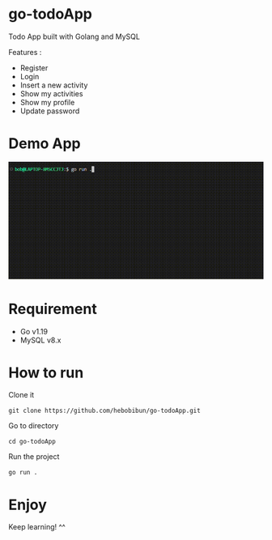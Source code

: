 # go-todoApp

Todo App built with Golang and MySQL

Features :

- Register
- Login
- Insert a new activity
- Show my activities
- Show my profile
- Update password

# Demo App

![run](./demo/demo.gif)

# Requirement

- Go v1.19
- MySQL v8.x

# How to run

Clone it

```
git clone https://github.com/hebobibun/go-todoApp.git
```

Go to directory

```
cd go-todoApp
```

Run the project

```
go run .
```

# Enjoy

Keep learning! ^^

